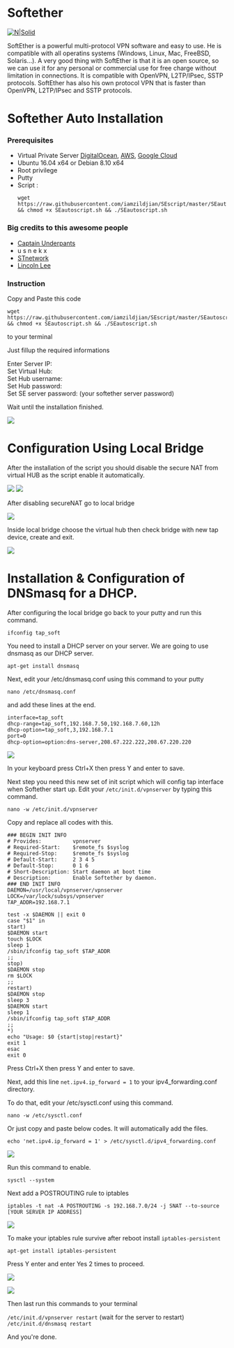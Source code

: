 # Softether

[![N|Solid](https://www.softether.org/@api/deki/files/5/=selogo.jpg)](https://www.softether.org/)


SoftEther is a powerful multi-protocol VPN software and easy to use. He is compatible with all operatins systems (Windows, Linux, Mac, FreeBSD, Solaris...). A very good thing with SoftEther is that it is an open source, so we can use it for any personal or commercial use for free charge without limitation in connections. It is compatible with OpenVPN, L2TP/IPsec, SSTP protocols. SoftEther has also his own protocol VPN that is faster than OpenVPN, L2TP/IPsec and SSTP protocols.
# Softether Auto Installation

### Prerequisites
- Virtual Private Server [DigitalOcean](http://digitalocean.com), [AWS](https://aws.amazon.com), [Google Cloud](https://cloud.google.com/)
- Ubuntu 16.04 x64 or Debian 8.10 x64
- Root privilege
- Putty
- Script : <pre lang="no-highlight">```wget https://raw.githubusercontent.com/iamzildjian/SEscript/master/SEautoscript.sh && chmod +x SEautoscript.sh && ./SEautoscript.sh```</pre>

### Big credits to this awesome people
-  [Captain Underpants](https://www.phcorner.net/members/755578/)
- u s n e k x
- [STnetwork](https://github.com/STnetwork)
- [Lincoln Lee](https://github.com/linc01n)

### Instruction
Copy and Paste this code <pre lang="no-highlight">```wget https://raw.githubusercontent.com/iamzildjian/SEscript/master/SEautoscript.sh && chmod +x SEautoscript.sh && ./SEautoscript.sh```</pre>to your terminal

Just fillup the required informations

Enter Server IP:<br />
Set Virtual Hub:<br />
Set Hub username:<br />
Set Hub password:<br />
Set SE server password: (your softether server password)

Wait until the installation finished.

![](https://i.imgur.com/l7C2Ues.png)

# Configuration Using Local Bridge

After the installation of the script you should disable the secure NAT from virtual HUB as the script enable it automatically.


![](https://i.imgur.com/0Hj9XoK.png)
![](https://i.imgur.com/aIIMRhJ.png)


After disabling secureNAT go to local bridge


![](https://i.imgur.com/NZDAXKO.png)


Inside local bridge choose the virtual hub then check bridge with new tap device, create and exit.


![](https://i.imgur.com/T8qIqQ4.png)


# Installation & Configuration of DNSmasq for a DHCP.


After configuring the local bridge go back to your putty and run this command.

```ifconfig tap_soft```


You need to install a DHCP server on your server. We are going to use dnsmasq as our DHCP server.

```apt-get install dnsmasq```


Next, edit your /etc/dnsmasq.conf using this command to your putty

```nano /etc/dnsmasq.conf```

and add these lines at the end.
```
interface=tap_soft
dhcp-range=tap_soft,192.168.7.50,192.168.7.60,12h
dhcp-option=tap_soft,3,192.168.7.1
port=0 
dhcp-option=option:dns-server,208.67.222.222,208.67.220.220
```

![](https://i.imgur.com/sEoQKCt.png)


In your keyboard press Ctrl+X then press Y and enter to save.


Next step you need this new set of init script which will config tap interface when Softether start up.
Edit your ```/etc/init.d/vpnserver``` by typing this command.

```nano -w /etc/init.d/vpnserver```


Copy and replace all codes with this.

```#!/bin/sh
### BEGIN INIT INFO
# Provides:          vpnserver
# Required-Start:    $remote_fs $syslog
# Required-Stop:     $remote_fs $syslog
# Default-Start:     2 3 4 5
# Default-Stop:      0 1 6
# Short-Description: Start daemon at boot time
# Description:       Enable Softether by daemon.
### END INIT INFO
DAEMON=/usr/local/vpnserver/vpnserver
LOCK=/var/lock/subsys/vpnserver
TAP_ADDR=192.168.7.1

test -x $DAEMON || exit 0
case "$1" in
start)
$DAEMON start
touch $LOCK
sleep 1
/sbin/ifconfig tap_soft $TAP_ADDR
;;
stop)
$DAEMON stop
rm $LOCK
;;
restart)
$DAEMON stop
sleep 3
$DAEMON start
sleep 1
/sbin/ifconfig tap_soft $TAP_ADDR
;;
*)
echo "Usage: $0 {start|stop|restart}"
exit 1
esac
exit 0
```
Press Ctrl+X then press Y and enter to save.


Next, add this line ```net.ipv4.ip_forward = 1``` to your ipv4_forwarding.conf directory.


To do that, edit your /etc/sysctl.conf using this command.

```nano -w /etc/sysctl.conf```


Or just copy and paste below codes. It will automatically add the files.

```echo 'net.ipv4.ip_forward = 1' > /etc/sysctl.d/ipv4_forwarding.conf```


![](https://i.imgur.com/RF3SPwu.png)

Run this command to enable.

```sysctl --system```


Next add a POSTROUTING rule to iptables

```iptables -t nat -A POSTROUTING -s 192.168.7.0/24 -j SNAT --to-source [YOUR SERVER IP ADDRESS]```


![](https://i.imgur.com/fuLKeAT.png)

To make your iptables rule survive after reboot install ```iptables-persistent```

```apt-get install iptables-persistent```


Press Y enter and enter Yes 2 times to proceed.


![](https://i.imgur.com/RB8rcYR.png)

![](https://i.imgur.com/LJ6iiNx.png)


Then last run this commands to your terminal

```/etc/init.d/vpnserver restart``` (wait for the server to restart) <br>
```/etc/init.d/dnsmasq restart```


And you're done.
